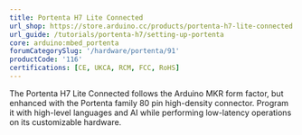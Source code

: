 ```yaml
---
title: Portenta H7 Lite Connected
url_shop: https://store.arduino.cc/products/portenta-h7-lite-connected
url_guide: /tutorials/portenta-h7/setting-up-portenta
core: arduino:mbed_portenta
forumCategorySlug: '/hardware/portenta/91'
productCode: '116'
certifications: [CE, UKCA, RCM, FCC, RoHS]
---
```


The Portenta H7 Lite Connected follows the Arduino MKR form factor, but enhanced with the Portenta family 80 pin high-density connector. Program it with high-level languages and AI while performing low-latency operations on its customizable hardware.